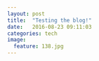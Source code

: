 ```yaml
---
layout: post
title:  "Testing the blog!"
date:   2016-08-23 09:11:03
categories: tech
image:
  feature: 138.jpg
---
```

